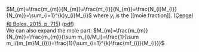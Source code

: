$M_{m}=\frac{m_{m}}{N_{m}}=\frac{m_{i}}{N_{m}}=\frac{N_{i}M_{i}}{N_{m}}=\sum_{i=1}^{k}y_{i}M_{i}$ where $y_{i}$ is the [[mole fraction]]. ([Çengel 和 Boles, 2015, p. 715](zotero://select/library/items/FCMSUVW2)) ([pdf](zotero://open-pdf/library/items/DFP6L6PZ?page=715&annotation=BL6CQJF8))  
We can also expand the mole part: 
$M_{m}=\frac{m_{m}}{N_{m}}=\frac{m_{m}}{\sum m_{i}/M_i}=\frac{1}{\sum m_i/(m_{m}M_{i})}=\frac{1}{\sum_{i=1}^{k}\frac{mf_{i}}{M_{i}}}$  